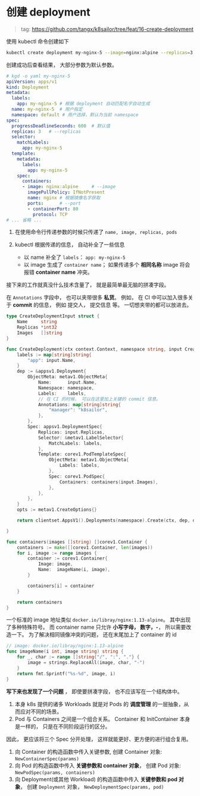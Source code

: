 # 创建 deployment

> tag: https://github.com/tangx/k8sailor/tree/feat/16-create-deployment

使用 kubectl 命令创建如下
```bash
kubectl create deployment my-nginx-5 --image=nginx:alpine --replicas=3 --port=80
```

创建成功后查看结果， 大部分参数为默认参数。

```yaml
# kgd -o yaml my-nginx-5
apiVersion: apps/v1
kind: Deployment
metadata:
  labels:
    app: my-nginx-5 # 根据 deployment 自动匹配名字自动生成
  name: my-nginx-5  # 用户指定
  namespace: default # 用户选择，默认为当前 namespace
spec:
  progressDeadlineSeconds: 600  # 默认值
  replicas: 3   # --replicas
  selector:
    matchLabels:
      app: my-nginx-5
  template:
    metadata:
      labels:
        app: my-nginx-5
    spec:
      containers:
      - image: nginx:alpine     # --image
        imagePullPolicy: IfNotPresent
        name: nginx # 根据镜像名字获取
        ports:      # --port
        - containerPort: 80
          protocol: TCP
# ... 省略 ...
```

1. 在使用命令行传递参数的时候只传递了 `name, image, replicas, pods`

2. kubectl 根据传递的信息， 自动补全了一些信息
    + 以 name 补全了 `labels`： `app: my-nginx-5`
    + 以 image 生成了 `container name`； 如果传递多个 **相同名称** image 将会报错 **container name** 冲突。

接下来的工作就真没什么技术含量了， 就是最简单最无脑的拼凑字段。

在 `Annotations` 字段中， 也可以夹带很多 **私货**。 例如， 在 CI 中可以加入很多关于 **commit** 的信息， 例如 提交人， 提交信息 等。 一切想夹带的都可以放进去。

```go
type CreateDeploymentInput struct {
	Name     string
	Replicas *int32
	Images   []string
}

func CreateDeployment(ctx context.Context, namespace string, input CreateDeploymentInput) (*appsv1.Deployment, error) {
	labels := map[string]string{
		"app": input.Name,
	}
	dep := &appsv1.Deployment{
		ObjectMeta: metav1.ObjectMeta{
			Name:      input.Name,
			Namespace: namespace,
			Labels:    labels,
			// 在 CI 的时候， 可以在这里加上关键的 commit 信息。
			Annotations: map[string]string{
				"manager": "k8sailor",
			},
		},
		Spec: appsv1.DeploymentSpec{
			Replicas: input.Replicas,
			Selector: &metav1.LabelSelector{
				MatchLabels: labels,
			},
			Template: corev1.PodTemplateSpec{
				ObjectMeta: metav1.ObjectMeta{
					Labels: labels,
				},
				Spec: corev1.PodSpec{
					Containers: containers(input.Images),
				},
			},
		},
	}
	opts := metav1.CreateOptions{}

	return clientset.AppsV1().Deployments(namespace).Create(ctx, dep, opts)

}

func containers(images []string) []corev1.Container {
	containers := make([]corev1.Container, len(images))
	for i, image := range images {
		container := corev1.Container{
			Image: image,
			Name:  imageName(i, image),
		}

		containers[i] = container
	}

	return containers
}
```

一个标准的 image 地址类似 `docker.io/libray/nginx:1.13-alpine`。 其中出现了多种特殊符号。 而 container name 只允许 **小写字母， 数字，`-`**， 所以需要改造一下。 为了解决相同镜像冲突的问题， 还在末尾加上了 container 的 id

```go
// image: docker.io/libray/nginx:1.13-alpine
func imageName(i int, image string) string {
	for _, char := range []string{"/", ":", "."} {
		image = strings.ReplaceAll(image, char, "-")
	}
	return fmt.Sprintf("%s-%d", image, i)
}
```

**写下来也发现了一个问题** ， 即使要拼凑字段， 也不应该写在一个结构体中。 

1. 本身 k8s 提供的诸多 Workloads 就是对 Pods 的 **调度管理** 的一层抽象，从而应对不同的场景。
2. Pod 与 Containers 之间是一个组合关系。 Container 和 InitContainer 本身是一样的， 只是在不同阶段运行的区分。

因此， 更应该将三个 Spec 分开处理， 这样就能更好、更方便的进行组合复用。

1. 向 Container 的构造函数中传入关键参数, 创建 Container 对象: `NewContainerSpec(params)`
2. 向 Pod 的构造函数中传入 **关键参数和 container 对象**， 创建 Pod 对象: `NewPodSpec(params, containers)`
3. 向 Deployment(或其他 Workload) 的构造函数中传入 **关键参数和 pod 对象**， 创建 `Deployment` 对象， `NewDeploymentSpec(params, pod)`
